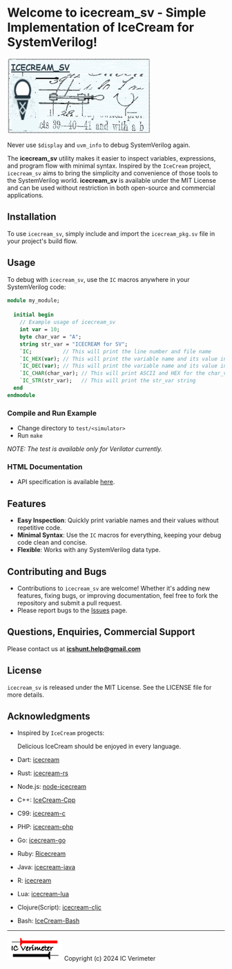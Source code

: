 # Welcome to icecream_sv - Simple Implementation of IceCream for SystemVerilog!

![icecream_sv Logo](https://github.com/xver/icecream_sv/blob/master/doc/icecream_sv_log.png)

Never use `$display` and `uvm_info` to debug SystemVerilog again.

The **icecream_sv** utility makes it easier to inspect variables, expressions, and program flow with minimal syntax. Inspired by the `IceCream` project, `icecream_sv` aims to bring the simplicity and convenience of those tools to the SystemVerilog world. **icecream_sv** is available under the MIT License and can be used without restriction in both open-source and commercial applications.

## Installation

To use `icecream_sv`, simply include and import the `icecream_pkg.sv` file in your project's build flow.

## Usage

To debug with `icecream_sv`, use the `IC` macros anywhere in your SystemVerilog code:

```systemverilog
module my_module;

  initial begin
    // Example usage of icecream_sv
    int var = 10;
    byte char_var = "A"; 
    string str_var = "ICECREAM for SV";
    `IC;          // This will print the line number and file name  
    `IC_HEX(var); // This will print the variable name and its value in hex format
    `IC_DEC(var); // This will print the variable name and its value in dec format
    `IC_CHAR(char_var); // This will print ASCII and HEX for the char_var variable
    `IC_STR(str_var);   // This will print the str_var string
  end
endmodule
```

### Compile and Run Example

- Change directory to `test/<simulator>`
- Run `make`

*NOTE: The test is available only for Verilator currently.*

### HTML Documentation

- API specification is available [here](https://raw.githack.com/xver/icecream_sv/master/doc/index.html).

## Features

- **Easy Inspection**: Quickly print variable names and their values without repetitive code.
- **Minimal Syntax**: Use the `IC` macros for everything, keeping your debug code clean and concise.
- **Flexible**: Works with any SystemVerilog data type.

## Contributing and Bugs

- Contributions to `icecream_sv` are welcome! Whether it's adding new features, fixing bugs, or improving documentation, feel free to fork the repository and submit a pull request.
- Please report bugs to the [Issues](https://github.com/xver/icecream_sv/issues) page.

## Questions, Enquiries, Commercial Support

Please contact us at **icshunt.help@gmail.com**

## License

`icecream_sv` is released under the MIT License. See the LICENSE file for more details.

## Acknowledgments

- Inspired by `IceCream` progects: 

  Delicious IceCream should be enjoyed in every language.

- Dart: [icecream](https://github.com/HallerPatrick/icecream)
- Rust: [icecream-rs](https://github.com/ericchang00/icecream-rs)
- Node.js: [node-icecream](https://github.com/jmerle/node-icecream)
- C++: [IceCream-Cpp](https://github.com/renatoGarcia/icecream-cpp)
- C99: [icecream-c](https://github.com/chunqian/icecream-c)
- PHP: [icecream-php](https://github.com/ntzm/icecream-php)
- Go: [icecream-go](https://github.com/WAY29/icecream-go)
- Ruby: [Ricecream](https://github.com/nodai2hITC/ricecream)
- Java: [icecream-java](https://github.com/Akshay-Thakare/icecream-java)
- R: [icecream](https://github.com/lewinfox/icecream)
- Lua: [icecream-lua](https://github.com/wlingze/icecream-lua)
- Clojure(Script): [icecream-cljc](https://github.com/Eigenbahn/icecream-cljc)
- Bash: [IceCream-Bash](https://github.com/jtplaarj/IceCream-Bash)
-------------------------
!["Copyright (c) 2024 IC Verimeter"](https://github.com/xver/icecream_sv/blob/master/doc/IcVerimeter_logo.png)
Copyright (c) 2024 IC Verimeter


  

